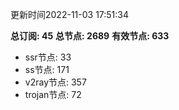 更新时间2022-11-03 17:51:34

**总订阅: 45**
**总节点: 2689**
**有效节点: 633**
- ssr节点: 33
- ss节点: 171
- v2ray节点: 357
- trojan节点: 72
